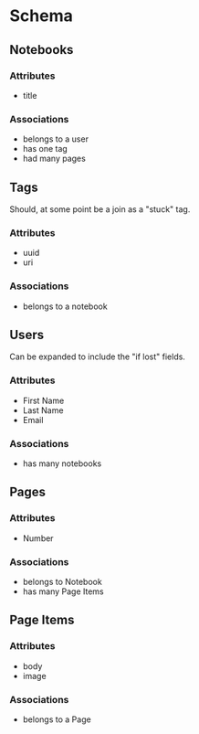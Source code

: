 # Schema

## Notebooks

### Attributes

* title

### Associations

* belongs to a user
* has one tag
* had many pages

## Tags
Should, at some point be a join as a "stuck" tag.
### Attributes

* uuid
* uri

### Associations

* belongs to a notebook

## Users
Can be expanded to include the "if lost" fields.
### Attributes

* First Name
* Last Name
* Email

### Associations

* has many notebooks

## Pages
### Attributes

* Number

### Associations

* belongs to Notebook
* has many Page Items

## Page Items
### Attributes

* body
* image

### Associations

* belongs to a Page




